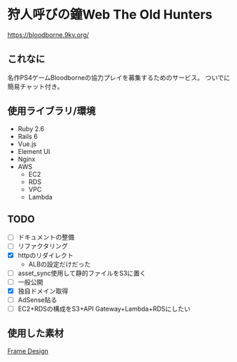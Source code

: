 # 狩人呼びの鐘Web The Old Hunters

https://bloodborne.9kv.org/

## これなに

名作PS4ゲームBloodborneの協力プレイを募集するためのサービス。
ついでに簡易チャット付き。

## 使用ライブラリ/環境

- Ruby 2.6
- Rails 6
- Vue.js
- Element UI
- Nginx
- AWS
  - EC2
  - RDS
  - VPC
  - Lambda

## TODO

- [ ] ドキュメントの整備
- [ ] リファクタリング
- [x] httpのリダイレクト
  - ALBの設定だけだった
- [ ] asset_sync使用して静的ファイルをS3に置く
- [ ] 一般公開
- [x] 独自ドメイン取得
- [ ] AdSense貼る
- [ ] EC2+RDSの構成をS3+API Gateway+Lambda+RDSにしたい

## 使用した素材

[Frame Design](http://frames-design.com/)
